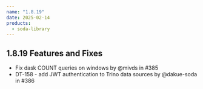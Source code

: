 ```yaml
---
name: "1.8.19"
date: 2025-02-14
products:
  - soda-library
---
```

## 1.8.19 Features and Fixes
* Fix dask COUNT queries on windows by @mivds in #385
* DT-158 - add JWT authentication to Trino data sources by @dakue-soda in #386